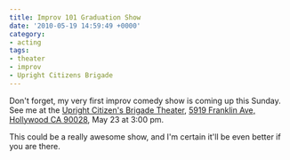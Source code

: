 ```yaml
---
title: Improv 101 Graduation Show
date: '2010-05-19 14:59:49 +0000'
category:
- acting
tags:
- theater
- improv
- Upright Citizens Brigade
---
```

Don't forget, my very first improv comedy show is coming up this Sunday. See me
at the [Upright Citizen's Brigade
Theater](http://losangeles.ucbtheatre.com/), [5919 Franklin Ave, Hollywood CA
90028](http://maps.google.com/maps?f=q&source=s_q&hl=en&geocode=&q=5919+Franklin+Ave+Hollywood,+CA+90028&sll=37.0625,-95.677068&sspn=60.158465,76.025391&ie=UTF8&hq=&hnear=5919+Franklin+Ave,+Los+Angeles,+California+90068&z=17&iwloc=A),
May 23 at 3:00 pm.

This could be a really awesome show, and I'm certain it'll be even better if you
are there.
